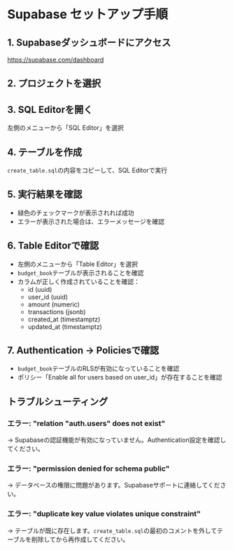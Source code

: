 # Supabase セットアップ手順

## 1. Supabaseダッシュボードにアクセス
https://supabase.com/dashboard

## 2. プロジェクトを選択

## 3. SQL Editorを開く
左側のメニューから「SQL Editor」を選択

## 4. テーブルを作成
`create_table.sql`の内容をコピーして、SQL Editorで実行

## 5. 実行結果を確認
- 緑色のチェックマークが表示されれば成功
- エラーが表示された場合は、エラーメッセージを確認

## 6. Table Editorで確認
- 左側のメニューから「Table Editor」を選択
- `budget_book`テーブルが表示されることを確認
- カラムが正しく作成されていることを確認：
  - id (uuid)
  - user_id (uuid)
  - amount (numeric)
  - transactions (jsonb)
  - created_at (timestamptz)
  - updated_at (timestamptz)

## 7. Authentication → Policiesで確認
- `budget_book`テーブルのRLSが有効になっていることを確認
- ポリシー「Enable all for users based on user_id」が存在することを確認

## トラブルシューティング

### エラー: "relation "auth.users" does not exist"
→ Supabaseの認証機能が有効になっていません。Authentication設定を確認してください。

### エラー: "permission denied for schema public"
→ データベースの権限に問題があります。Supabaseサポートに連絡してください。

### エラー: "duplicate key value violates unique constraint"
→ テーブルが既に存在します。`create_table.sql`の最初のコメントを外してテーブルを削除してから再作成してください。